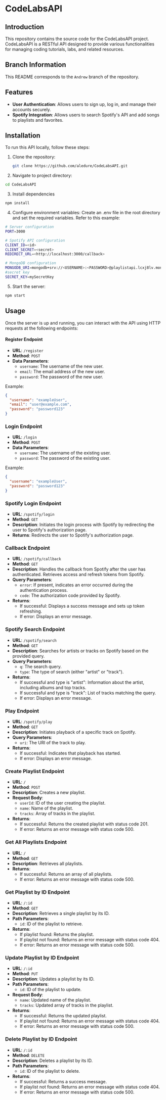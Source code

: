 # CodeLabsAPI

## Introduction

This repository contains the source code for the CodeLabsAPI project. CodeLabsAPI is a RESTful API designed to provide various functionalities for managing coding tutorials, labs, and related resources.

## Branch Information

This README corresponds to the `Andrew` branch of the repository.

## Features

- **User Authentication**: Allows users to sign up, log in, and manage their accounts securely.
- **Spotify Integration**: Allows users to search Spotify's API and add songs to playlists and favorites.

## Installation

To run this API locally, follow these steps:

1. Clone the repository:
   ```bash
   git clone https://github.com/aledure/CodeLabsAPI.git
   ```
2. Navigate to project directory:

```bash
cd CodeLabsAPI
```

3. Install dependencies

```bash
npm install
```

4. Configure environment variables: Create an .env file in the root directory and set the required variables. Refer to this example:

```bash
# Server configuration
PORT=3000

# Spotify API configuration
CLIENT_ID=<id>
CLIENT_SECRET=<secret>
REDIRECT_URL=<http://localhost:3000/callback>

# MongoDB configuration
MONGODB_URI=mongodb+srv://<USERNAME>:<PASSWORD>@playlistapi.lcxj8lv.mongodb.net/?retryWrites=true&w=majority
#secret key
SECRET_KEY=mySecretKey
```

5. Start the server:

```bash
npm start
```

## Usage

Once the server is up and running, you can interact with the API using HTTP requests at the following endpoints:

#### Register Endpoint

- **URL**: `/register`
- **Method**: `POST`
- **Data Parameters**:
  - `username`: The username of the new user.
  - `email`: The email address of the new user.
  - `password`: The password of the new user.

Example:

```json
{
  "username": "exampleUser",
  "email": "user@example.com",
  "password": "password123"
}
```

### Login Endpoint

- **URL**: `/login`
- **Method**: `POST`
- **Data Parameters**:
  - `username`: The username of the existing user.
  - `password`: The password of the existing user.

Example:

```json
{
  "username": "exampleUser",
  "password": "password123"
}
```

### Spotify Login Endpoint

- **URL**: `/spotify/login`
- **Method**: `GET`
- **Description**: Initiates the login process with Spotify by redirecting the user to Spotify's authorization page.
- **Returns**: Redirects the user to Spotify's authorization page.

### Callback Endpoint

- **URL**: `/spotify/callback`
- **Method**: `GET`
- **Description**: Handles the callback from Spotify after the user has authenticated. Retrieves access and refresh tokens from Spotify.
- **Query Parameters**:
  - `error`: If present, indicates an error occurred during the authentication process.
  - `code`: The authorization code provided by Spotify.
- **Returns**:
  - If successful: Displays a success message and sets up token refreshing.
  - If error: Displays an error message.

### Spotify Search Endpoint

- **URL**: `/spotify/search`
- **Method**: `GET`
- **Description**: Searches for artists or tracks on Spotify based on the provided query.
- **Query Parameters**:
  - `q`: The search query.
  - `type`: The type of search (either "artist" or "track").
- **Returns**:
  - If successful and type is "artist": Information about the artist, including albums and top tracks.
  - If successful and type is "track": List of tracks matching the query.
  - If error: Displays an error message.

### Play Endpoint

- **URL**: `/spotify/play`
- **Method**: `GET`
- **Description**: Initiates playback of a specific track on Spotify.
- **Query Parameters**:
  - `uri`: The URI of the track to play.
- **Returns**:
  - If successful: Indicates that playback has started.
  - If error: Displays an error message.

### Create Playlist Endpoint

- **URL**: `/`
- **Method**: `POST`
- **Description**: Creates a new playlist.
- **Request Body**:
  - `userId`: ID of the user creating the playlist.
  - `name`: Name of the playlist.
  - `tracks`: Array of tracks in the playlist.
- **Returns**:
  - If successful: Returns the created playlist with status code 201.
  - If error: Returns an error message with status code 500.

### Get All Playlists Endpoint

- **URL**: `/`
- **Method**: `GET`
- **Description**: Retrieves all playlists.
- **Returns**:
  - If successful: Returns an array of all playlists.
  - If error: Returns an error message with status code 500.

### Get Playlist by ID Endpoint

- **URL**: `/:id`
- **Method**: `GET`
- **Description**: Retrieves a single playlist by its ID.
- **Path Parameters**:
  - `id`: ID of the playlist to retrieve.
- **Returns**:
  - If playlist found: Returns the playlist.
  - If playlist not found: Returns an error message with status code 404.
  - If error: Returns an error message with status code 500.

### Update Playlist by ID Endpoint

- **URL**: `/:id`
- **Method**: `PUT`
- **Description**: Updates a playlist by its ID.
- **Path Parameters**:
  - `id`: ID of the playlist to update.
- **Request Body**:
  - `name`: Updated name of the playlist.
  - `tracks`: Updated array of tracks in the playlist.
- **Returns**:
  - If successful: Returns the updated playlist.
  - If playlist not found: Returns an error message with status code 404.
  - If error: Returns an error message with status code 500.

### Delete Playlist by ID Endpoint

- **URL**: `/:id`
- **Method**: `DELETE`
- **Description**: Deletes a playlist by its ID.
- **Path Parameters**:
  - `id`: ID of the playlist to delete.
- **Returns**:
  - If successful: Returns a success message.
  - If playlist not found: Returns an error message with status code 404.
  - If error: Returns an error message with status code 500.
